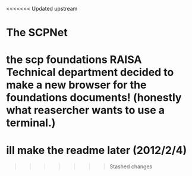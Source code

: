 <<<<<<< Updated upstream
# The SCPNet
the scp foundations RAISA Technical department decided to make a new browser for the foundations documents!
(honestly what reasercher wants to use a terminal.)
=======
# ill make the readme later (2012/2/4)
>>>>>>> Stashed changes
